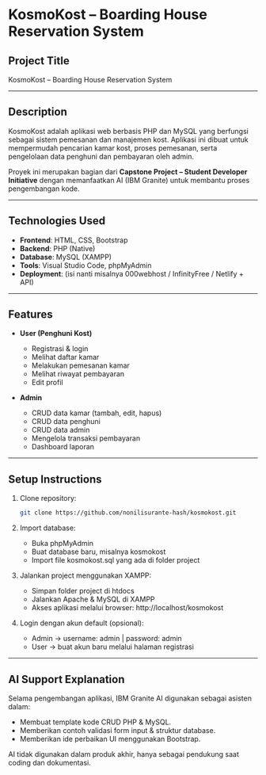 # KosmoKost – Boarding House Reservation System

## Project Title
KosmoKost – Boarding House Reservation System

---

## Description
KosmoKost adalah aplikasi web berbasis PHP dan MySQL yang berfungsi sebagai sistem pemesanan dan manajemen kost.
Aplikasi ini dibuat untuk mempermudah pencarian kamar kost, proses pemesanan, serta pengelolaan data penghuni dan pembayaran oleh admin.

Proyek ini merupakan bagian dari **Capstone Project – Student Developer Initiative** dengan memanfaatkan AI (IBM Granite) untuk membantu proses pengembangan kode.

---

## Technologies Used
- **Frontend**: HTML, CSS, Bootstrap  
- **Backend**: PHP (Native)  
- **Database**: MySQL (XAMPP)  
- **Tools**: Visual Studio Code, phpMyAdmin 
- **Deployment**: (isi nanti misalnya 000webhost / InfinityFree / Netlify + API)  

---

## Features
- **User (Penghuni Kost)**
  - Registrasi & login  
  - Melihat daftar kamar  
  - Melakukan pemesanan kamar  
  - Melihat riwayat pembayaran  
  - Edit profil

- **Admin**
  - CRUD data kamar (tambah, edit, hapus)  
  - CRUD data penghuni  
  - CRUD data admin
  - Mengelola transaksi pembayaran  
  - Dashboard laporan  

---

## Setup Instructions
1. Clone repository:  
   ```bash
   git clone https://github.com/nonilisurante-hash/kosmokost.git

2. Import database:
   - Buka phpMyAdmin
   - Buat database baru, misalnya kosmokost
   - Import file kosmokost.sql yang ada di folder project

3. Jalankan project menggunakan XAMPP:
   - Simpan folder project di htdocs
   - Jalankan Apache & MySQL di XAMPP
   - Akses aplikasi melalui browser: http://localhost/kosmokost

4. Login dengan akun default (opsional):
   - Admin → username: admin | password: admin
   - User → buat akun baru melalui halaman registrasi

---

## AI Support Explanation
Selama pengembangan aplikasi, IBM Granite AI digunakan sebagai asisten dalam:
 - Membuat template kode CRUD PHP & MySQL.
 - Memberikan contoh validasi form input & struktur database.
 - Memberikan ide perbaikan UI menggunakan Bootstrap.

AI tidak digunakan dalam produk akhir, hanya sebagai pendukung saat coding dan dokumentasi.
